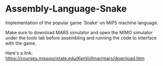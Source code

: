 # Assembly-Language-Snake
Implementation of the popular game 'Snake' on MIPS machine language.

Make sure to download MARS simulator and open the MIMO simulator under the tools tab before assembling and running the code to interface with the game.

Here's a link: https://courses.missouristate.edu/KenVollmar/mars/download.htm
